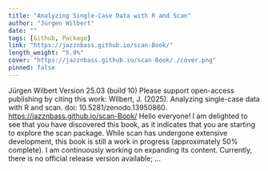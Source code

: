 ```yaml
---
title: "Analyzing Single-Case Data with R and Scan"
author: "Jürgen Wilbert"
date: ""
tags: [Github, Package]
link: "https://jazznbass.github.io/scan-Book/"
length_weight: "5.9%"
cover: "https://jazznbass.github.io/scan-Book/./cover.png"
pinned: false
---
```


Jürgen Wilbert Version 25.03 (build 10) Please support open-access publishing by citing this work: Wilbert, J. (2025). Analyzing single-case data with R and scan. doi: 10.5281/zenodo.13950860. https://jazznbass.github.io/scan-Book/ Hello everyone! I am delighted to see that you have discovered this book, as it indicates that you are starting to explore the scan package. While scan has undergone extensive development, this book is still a work in progress (approximately 50% complete). I am continuously working on expanding its content. Currently, there is no official release version available;  ...
